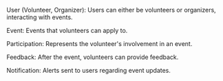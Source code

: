User (Volunteer, Organizer): Users can either be volunteers or organizers, interacting with events.

Event: Events that volunteers can apply to.

Participation: Represents the volunteer's involvement in an event.

Feedback: After the event, volunteers can provide feedback.

Notification: Alerts sent to users regarding event updates.